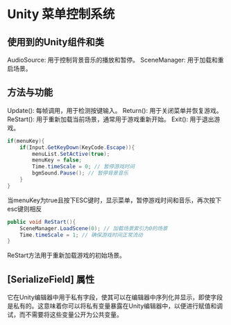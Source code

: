 # Unity 菜单控制系统
## 使用到的Unity组件和类
AudioSource: 用于控制背景音乐的播放和暂停。
SceneManager: 用于加载和重启场景。
## 方法与功能
Update(): 每帧调用，用于检测按键输入。
Return(): 用于关闭菜单并恢复游戏。
ReStart(): 用于重新加载当前场景，通常用于游戏重新开始。
Exit(): 用于退出游戏。
``` C#
if(menuKey){
    if(Input.GetKeyDown(KeyCode.Escape)){
        menuList.SetActive(true);
        menuKey = false;
        Time.timeScale = 0; // 暂停游戏时间
        bgmSound.Pause(); // 暂停背景音乐
    }
}
```
当menuKey为true且按下ESC键时，显示菜单，暂停游戏时间和音乐，再次按下esc键则相反
``` C#
public void ReStart(){
    SceneManager.LoadScene(0); // 加载场景索引为0的场景
    Time.timeScale = 1; // 确保游戏时间正常流动
}
```
ReStart方法用于重新加载游戏的初始场景。
## [SerializeField] 属性
它在Unity编辑器中用于私有字段，使其可以在编辑器中序列化并显示，即使字段是私有的。这意味着你可以将私有变量暴露在Unity编辑器中，以便进行赋值和调试，而不需要将这些变量公开为公共变量。
